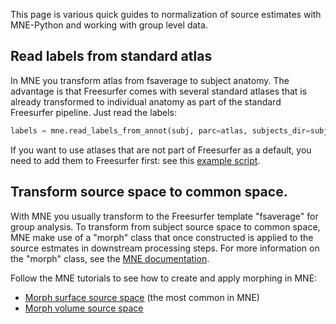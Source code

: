 This page is various quick guides to normalization of source estimates with MNE-Python and working with group level data. 

## Read labels from standard atlas
In MNE you transform atlas from fsaverage to subject anatomy. The advantage is that Freesurfer comes with several standard atlases that is already transformed to individual anatomy as part of the standard Freesurfer pipeline. Just read the labels:

````Python
labels = mne.read_labels_from_annot(subj, parc=atlas, subjects_dir=subjects_dir, hemi=hemi)
````

If you want to use atlases that are not part of Freesurfer as a default, you need to add them to Freesurfer first: see this [example script](https://github.com/natmegsweden/NatMEG_Wiki/blob/main/example_scripts/add_annot.sh).

## Transform source space to common space.
With MNE you usually transform to the Freesurfer template "fsaverage" for group analysis. To transform from subject source space to common space, MNE make use of a "morph" class that once constructed is applied to the source estmates in downstream processing steps. For more information on the "morph" class, see the [MNE documentation](https://mne.tools/stable/generated/mne.SourceMorph.html#mne.SourceMorph).

Follow the MNE tutorials to see how to create and apply morphing in MNE:

* [Morph surface source space](https://mne.tools/stable/auto_examples/inverse/morph_surface_stc.html) (the most common in MNE)
* [Morph volume source space](https://mne.tools/stable/auto_examples/inverse/morph_volume_stc.html?highlight=morph)
